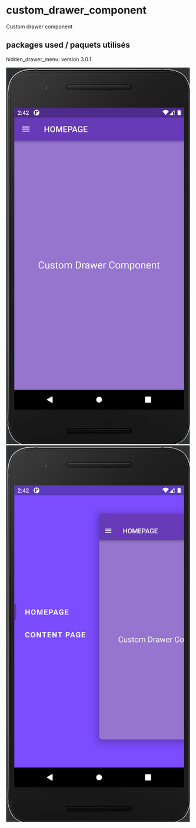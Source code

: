 # custom_drawer_component

Custom drawer component

## packages used / paquets utilisés
hidden_drawer_menu: version 3.0.1

![cap1.png](images/cap1.png)
![cap2.png](images/cap2.png)
